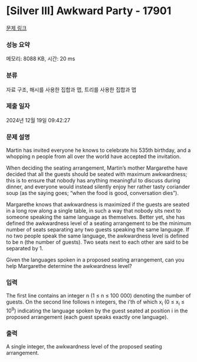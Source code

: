 # [Silver III] Awkward Party - 17901 

[문제 링크](https://www.acmicpc.net/problem/17901) 

### 성능 요약

메모리: 8088 KB, 시간: 20 ms

### 분류

자료 구조, 해시를 사용한 집합과 맵, 트리를 사용한 집합과 맵

### 제출 일자

2024년 12월 19일 09:42:27

### 문제 설명

<p>Martin has invited everyone he knows to celebrate his 535th birthday, and a whopping n people from all over the world have accepted the invitation.</p>

<p>When deciding the seating arrangement, Martin’s mother Margarethe have decided that all the guests should be seated with maximum awkwardness; this is to ensure that nobody has anything meaningful to discuss during dinner, and everyone would instead silently enjoy her rather tasty coriander soup (as the saying goes; “when the food is good, conversation dies”).</p>

<p>Margarethe knows that awkwardness is maximized if the guests are seated in a long row along a single table, in such a way that nobody sits next to someone speaking the same language as themselves. Better yet, she has defined the awkwardness level of a seating arrangement to be the minimum number of seats separating any two guests speaking the same language. If no two people speak the same language, the awkwardness level is defined to be n (the number of guests). Two seats next to each other are said to be separated by 1.</p>

<p>Given the languages spoken in a proposed seating arrangement, can you help Margarethe determine the awkwardness level?</p>

### 입력 

 <p>The first line contains an integer n (1 ≤ n ≤ 100 000) denoting the number of guests. On the second line follows n integers, the i’th of which x<sub>i</sub> (0 ≤ x<sub>i</sub> ≤ 10<sup>9</sup>) indicating the language spoken by the guest seated at position i in the proposed arrangement (each guest speaks exactly one language).</p>

### 출력 

 <p>A single integer, the awkwardness level of the proposed seating arrangement.</p>

